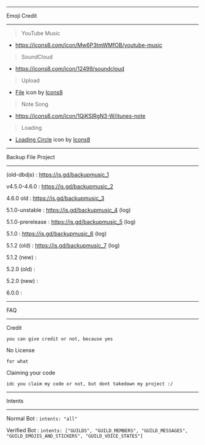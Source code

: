 _____________
Emoji Credit
_____________

> YouTube Music
- https://icons8.com/icon/Mw6P3tmWMfOB/youtube-music

> SoundCloud
- https://icons8.com/icon/12499/soundcloud

> Upload
- <a target="_blank" href="https://icons8.com/icon/iUNEWv4iBE2i/file">File</a> icon by <a target="_blank" href="https://icons8.com">Icons8</a>

> Note Song
- https://icons8.com/icon/1QjKSlRgN3-W/itunes-note

> Loading
- <a target="_blank" href="https://icons8.com/icon/nITS6PlJtteV/loading-circle">Loading Circle</a> icon by <a target="_blank" href="https://icons8.com">Icons8</a>

_____________
Backup File Project
_____________

(old-dbdjs)      : https://is.gd/backupmusic_1

v4.5.0-4.6.0     : https://is.gd/backupmusic_2

4.6.0 old        : https://is.gd/backupmusic_3

5.1.0-unstable   : https://is.gd/backupmusic_4 (log)

5.1.0-prerelease : https://is.gd/backupmusic_5 (log)

5.1.0            : https://is.gd/backupmusic_6 (log)

5.1.2 (old)      : https://is.gd/backupmusic_7 (log)

5.1.2 (new)      : 

5.2.0 (old)      :

5.2.0 (new)      :

6.0.0            :

_____________
FAQ
_____________

Credit

`you can give credit or not, because yes`

No License

`for what`

Claiming your code

`idc you claim my code or not, but dont takedown my project :/`

_____________
Intents
_____________

Normal Bot   : `intents: "all"`

Verified Bot : `intents: ["GUILDS", "GUILD_MEMBERS", "GUILD_MESSAGES", "GUILD_EMOJIS_AND_STICKERS", "GUILD_VOICE_STATES"]`

